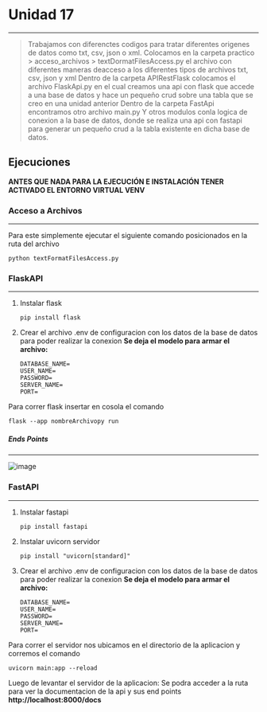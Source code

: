 # Unidad 17
---
>Trabajamos con diferenctes codigos para tratar diferentes origenes de datos como txt, csv, json o xml.
>Colocamos en la carpeta practico > acceso_archivos > textDormatFilesAccess.py el archivo con diferentes maneras deacceso a los diferentes tipos de archivos txt, csv, json y xml 
>Dentro de la carpeta APIRestFlask colocamos el archivo FlaskApi.py en el cual creamos una api con flask que accede a una base de datos y hace un pequeño crud sobre una tabla que se creo en una unidad anterior
>Dentro de la carpeta FastApi encontramos otro archivo main.py Y otros modulos conla logica de conexion a la base de datos, donde se realiza una api con fastapi para generar un pequeño crud a la tabla existente en dicha base de datos.


## Ejecuciones

**ANTES QUE NADA PARA LA EJECUCIÓN E INSTALACIÓN TENER ACTIVADO EL ENTORNO VIRTUAL VENV**
### Acceso a Archivos
----
Para este simplemente ejecutar el siguiente comando posicionados en la ruta del archivo
~~~
python textFormatFilesAccess.py
~~~

### FlaskAPI
----
1) Instalar flask
   ~~~
   pip install flask
   ~~~
2) Crear el archivo .env de configuracion con los datos de la base de datos para poder realizar la conexion
   __Se deja el modelo para armar el archivo:__
   ~~~
   DATABASE_NAME=
   USER_NAME=
   PASSWORD=
   SERVER_NAME=
   PORT=
   ~~~

Para correr flask insertar en cosola el comando
~~~
flask --app nombreArchivopy run
~~~

##### Ends Points
----
![image](https://user-images.githubusercontent.com/76167482/201550573-eae2245c-ac33-4e2f-9057-b2bd17af8af4.png)


### FastAPI
----
1) Instalar fastapi
   ~~~
   pip install fastapi
   ~~~
2) Instalar uvicorn servidor
   ~~~
   pip install "uvicorn[standard]"
   ~~~

3) Crear el archivo .env de configuracion con los datos de la base de datos para poder realizar la conexion
   __Se deja el modelo para armar el archivo:__
   ~~~
   DATABASE_NAME=
   USER_NAME=
   PASSWORD=
   SERVER_NAME=
   PORT=
   ~~~

Para correr el servidor nos ubicamos en el directorio de la aplicacion y corremos el comando
~~~
uvicorn main:app --reload
~~~

Luego de levantar el servidor de la aplicacion:
Se podra acceder a la ruta para ver la documentacion de la api y sus end points
**http://localhost:8000/docs**



